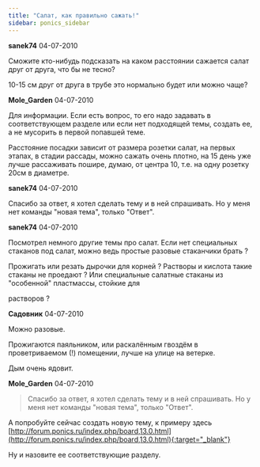```yaml
---
title: "Салат, как правильно сажать!"
sidebar: ponics_sidebar
---
```


**sanek74** 04-07-2010

Сможите кто-нибудь подсказать на каком расстоянии сажается салат друг от друга, что бы не тесно?

10-15 см друг от друга в трубе это нормально будет или можно чаще?


**Mole_Garden** 04-07-2010

Для информации. Если есть вопрос, то его надо задавать в соответствующем разделе или если нет подходящей темы, создать ее, а не мусорить в первой попавшей теме. 

Расстояние посадки зависит от размера розетки салат, на первых этапах, в стадии рассады, можно сажать очень плотно, на 15 день уже лучше рассаживать пошире, думаю, от центра 10, т.е. на одну розетку 20см в диаметре.


**sanek74** 04-07-2010

Спасибо за ответ, я хотел сделать тему и в ней спрашивать. Но у меня нет команды "новая тема", только "Ответ".


**sanek74** 04-07-2010

Посмотрел немного другие темы про салат. Если нет специальных стаканов под салат, можно ведь простые разовые стаканчики брать ?

Прожигать или резать дырочки для корней ? Растворы и кислота такие стаканы не проедают ? Или специальные салатные стаканы из "особенной" пластмассы, стойкие для 

растворов ?


**Садовник** 04-07-2010

Можно разовые. 

Прожигаются паяльником, или раскалённым гвоздём в проветриваемом (!) помещении, лучше на улице на ветерке.

Дым очень ядовит. 


**Mole_Garden** 04-07-2010

> Спасибо за ответ, я хотел сделать тему и в ней спрашивать. Но у меня нет команды "новая тема", только "Ответ".

А попробуйте сейчас создать новую тему, к примеру здесь [http://forum.ponics.ru/index.php/board,13.0.html](http://forum.ponics.ru/index.php/board,13.0.html){:target="_blank"} 

Ну и назовите ее соответствующие разделу. 


